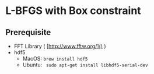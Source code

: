 # L-BFGS with Box constraint
## Prerequisite
- FFT Library ( [http://www.fftw.org/]() )
- hdf5 
    - MacOS: `brew install hdf5`
    - Ubuntu: ` sudo apt-get install libhdf5-serial-dev`
    
